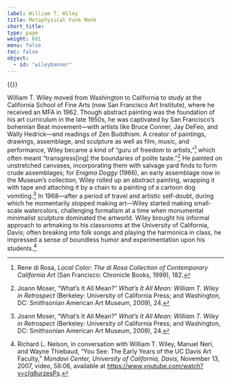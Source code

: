 ```yaml
---
label: William T. Wiley
title: Metaphysical Funk Monk
short_title:
type: page
weight: 681
menu: false
toc: false
object:
  - id: "wileybanner"
---
```


{{<q-figure id="wileybanner" >}}


William T. Wiley moved from Washington to California to study at the California School of Fine Arts (now San Francisco Art Institute), where he received an MFA in 1962. Though abstract painting was the foundation of his art curriculum in the late 1950s, he was captivated by San Francisco’s bohemian Beat movement—with artists like Bruce Conner, Jay DeFeo, and Wally Hedrick—and readings of Zen Buddhism. A creator of paintings, drawings, assemblage, and sculpture as well as film, music, and performance, Wiley became a kind of “guru of freedom to artists,”[^1] which often meant “transgress\[ing\] the boundaries of polite taste.”[^2] He painted on unstretched canvases, incorporating them with salvage yard finds to form crude assemblages; for *Enigma Doggy* (1966), an early assemblage now in the Museum’s collection, Wiley rolled up an abstract painting, wrapping it with tape and attaching it by a chain to a painting of a cartoon dog vomiting.[^3] In 1968—after a period of travel and artistic self-doubt, during which he momentarily stopped making art—Wiley started making small-scale watercolors, challenging formalism at a time when monumental minimalist sculpture dominated the artworld. Wiley brought his informal approach to artmaking to his classrooms at the University of California, Davis; often breaking into folk songs and playing the harmonica in class, he impressed a sense of boundless humor and experimentation upon his students.[^4]

[^1]: Rene di Rosa, *Local Color: The di Rosa Collection of Contemporary California Art* (San Francisco: Chronicle Books, 1999), 182.

[^2]: Joann Moser, “What’s It All Mean?” *What’s It All Mean: William T. Wiley in Retrospect* (Berkeley: University of California Press; and Washington, DC: Smithsonian American Art Museum, 2009), 24.

[^3]: Joann Moser, “What’s It All Mean?” *What’s It All Mean: William T. Wiley in Retrospect* (Berkeley: University of California Press; and Washington, DC: Smithsonian American Art Museum, 2009), 24.

[^4]: Richard L. Nelson, in conversation with William T. Wiley, Manuel Neri, and Wayne Thiebaud, “You See: The Early Years of the UC Davis Art Faculty,” *Mondavi Center, University of California, Davis,* November 13, 2007, video, 58:06, available at https://www.youtube.com/watch?v=cIg8urzesPs.
